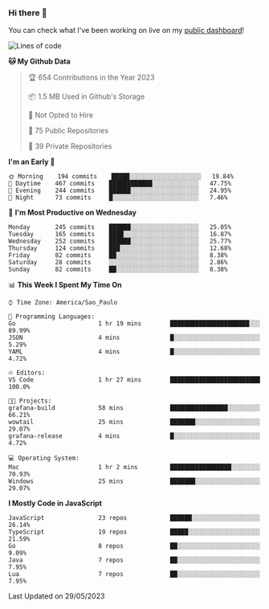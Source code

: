 ### Hi there 👋

<!--
**guicaulada/guicaulada** is a ✨ _special_ ✨ repository because its `README.md` (this file) appears on your GitHub profile.

Here are some ideas to get you started:

- 🔭 I’m currently working on ...
- 🌱 I’m currently learning ...
- 👯 I’m looking to collaborate on ...
- 🤔 I’m looking for help with ...
- 💬 Ask me about ...
- 📫 How to reach me: ...
- 😄 Pronouns: ...
- ⚡ Fun fact: ...
-->

You can check what I've been working on live on my [public dashboard](https://guicaulada.grafana.net/public-dashboards/7b7f644500ec4e6cb5d7a4e7b5ed0dab)!

<!--START_SECTION:waka-->
![Lines of code](https://img.shields.io/badge/From%20Hello%20World%20I%27ve%20Written-11.0%20million%20lines%20of%20code-blue)

**🐱 My Github Data** 

> 🏆 654 Contributions in the Year 2023
 > 
> 📦 1.5 MB Used in Github's Storage 
 > 
> 🚫 Not Opted to Hire
 > 
> 📜 75 Public Repositories 
 > 
> 🔑 39 Private Repositories  
 > 
**I'm an Early 🐤** 

```text
🌞 Morning    194 commits    █████░░░░░░░░░░░░░░░░░░░░   19.84% 
🌆 Daytime    467 commits    ████████████░░░░░░░░░░░░░   47.75% 
🌃 Evening    244 commits    ██████░░░░░░░░░░░░░░░░░░░   24.95% 
🌙 Night      73 commits     █░░░░░░░░░░░░░░░░░░░░░░░░   7.46%

```
📅 **I'm Most Productive on Wednesday** 

```text
Monday       245 commits    ██████░░░░░░░░░░░░░░░░░░░   25.05% 
Tuesday      165 commits    ████░░░░░░░░░░░░░░░░░░░░░   16.87% 
Wednesday    252 commits    ██████░░░░░░░░░░░░░░░░░░░   25.77% 
Thursday     124 commits    ███░░░░░░░░░░░░░░░░░░░░░░   12.68% 
Friday       82 commits     ██░░░░░░░░░░░░░░░░░░░░░░░   8.38% 
Saturday     28 commits     ░░░░░░░░░░░░░░░░░░░░░░░░░   2.86% 
Sunday       82 commits     ██░░░░░░░░░░░░░░░░░░░░░░░   8.38%

```


📊 **This Week I Spent My Time On** 

```text
⌚︎ Time Zone: America/Sao_Paulo

💬 Programming Languages: 
Go                       1 hr 19 mins        ██████████████████████░░░   89.99% 
JSON                     4 mins              █░░░░░░░░░░░░░░░░░░░░░░░░   5.29% 
YAML                     4 mins              █░░░░░░░░░░░░░░░░░░░░░░░░   4.72%

🔥 Editors: 
VS Code                  1 hr 27 mins        █████████████████████████   100.0%

🐱‍💻 Projects: 
grafana-build            58 mins             ████████████████░░░░░░░░░   66.21% 
wowtail                  25 mins             ███████░░░░░░░░░░░░░░░░░░   29.07% 
grafana-release          4 mins              █░░░░░░░░░░░░░░░░░░░░░░░░   4.72%

💻 Operating System: 
Mac                      1 hr 2 mins         █████████████████░░░░░░░░   70.93% 
Windows                  25 mins             ███████░░░░░░░░░░░░░░░░░░   29.07%

```

**I Mostly Code in JavaScript** 

```text
JavaScript               23 repos            ██████░░░░░░░░░░░░░░░░░░░   26.14% 
TypeScript               19 repos            █████░░░░░░░░░░░░░░░░░░░░   21.59% 
Go                       8 repos             ██░░░░░░░░░░░░░░░░░░░░░░░   9.09% 
Java                     7 repos             ██░░░░░░░░░░░░░░░░░░░░░░░   7.95% 
Lua                      7 repos             ██░░░░░░░░░░░░░░░░░░░░░░░   7.95%

```



 Last Updated on 29/05/2023
<!--END_SECTION:waka-->
